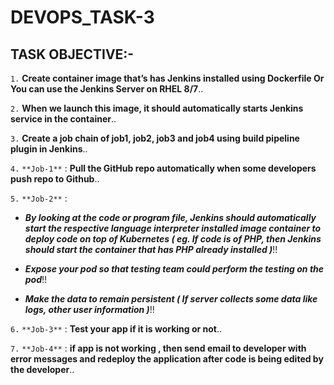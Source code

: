 # DEVOPS_TASK-3

## TASK OBJECTIVE:-

`1.` **Create container image that’s has Jenkins installed using Dockerfile Or You can use the Jenkins Server on RHEL 8/7**..

`2.` **When we launch this image, it should automatically starts Jenkins service in the container**..

`3.` **Create a job chain of job1, job2, job3 and job4 using build pipeline plugin in Jenkins**..

`4.` `**Job-1**` : **Pull the GitHub repo automatically when some developers push repo to Github**..

`5.` `**Job-2**` : 

  *  _**By looking at the code or program file, Jenkins should automatically start the respective language interpreter installed image container to deploy code on top                      of Kubernetes ( eg. If code is of PHP, then Jenkins should start the container that has PHP already installed )**_!!

  *  _**Expose your pod so that testing team could perform the testing on the pod**_!!
  
  *  _**Make the data to remain persistent ( If server collects some data like logs, other user information )**_!!
  
 `6.` `**Job-3**` : **Test your app if it is working or not**.. 
 
 `7.` `**Job-4**` : **if app is not working , then send email to developer with error messages and redeploy the application after code is being edited by the developer**..
